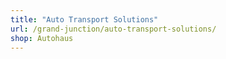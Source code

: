 ```yaml
---
title: "Auto Transport Solutions"
url: /grand-junction/auto-transport-solutions/
shop: Autohaus
---
```

